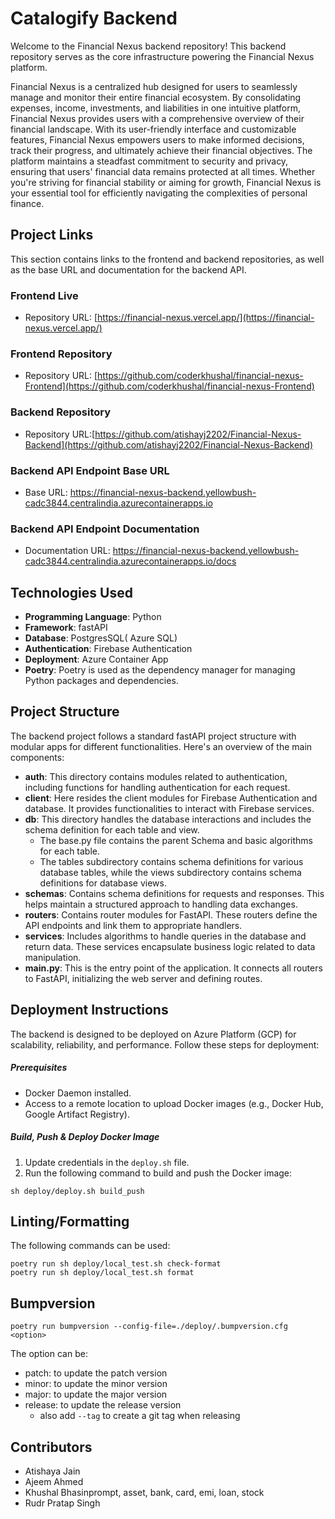 # Catalogify Backend

Welcome to the Financial Nexus backend repository! This backend repository serves as the core infrastructure powering the Financial Nexus platform.

Financial Nexus is a centralized hub designed for users to seamlessly manage and monitor their entire financial ecosystem. By consolidating expenses, income, investments, and liabilities in one intuitive platform, Financial Nexus provides users with a comprehensive overview of their financial landscape. With its user-friendly interface and customizable features, Financial Nexus empowers users to make informed decisions, track their progress, and ultimately achieve their financial objectives. The platform maintains a steadfast commitment to security and privacy, ensuring that users' financial data remains protected at all times. Whether you're striving for financial stability or aiming for growth, Financial Nexus is your essential tool for efficiently navigating the complexities of personal finance.
## Project Links

This section contains links to the frontend and backend repositories, as well as the base URL and documentation for the backend API.

### Frontend Live 
-  Repository URL: [https://financial-nexus.vercel.app/](https://financial-nexus.vercel.app/)

### Frontend Repository
-  Repository URL: [https://github.com/coderkhushal/financial-nexus-Frontend](https://github.com/coderkhushal/financial-nexus-Frontend)

### Backend Repository
-  Repository URL:[https://github.com/atishayj2202/Financial-Nexus-Backend](https://github.com/atishayj2202/Financial-Nexus-Backend)

### Backend API Endpoint Base URL
-  Base URL: https://financial-nexus-backend.yellowbush-cadc3844.centralindia.azurecontainerapps.io 

### Backend API Endpoint Documentation
- Documentation URL: https://financial-nexus-backend.yellowbush-cadc3844.centralindia.azurecontainerapps.io/docs

## Technologies Used
- **Programming Language**: Python
- **Framework**: fastAPI
- **Database**: PostgresSQL( Azure SQL)
- **Authentication**: Firebase Authentication
- **Deployment**: Azure Container App
- **Poetry**: Poetry is used as the dependency manager for managing Python packages and dependencies.

## Project Structure
The backend project follows a standard fastAPI project structure with modular apps for different functionalities. Here's an overview of the main components:
- **auth**: This directory contains modules related to authentication, including functions for handling authentication for each request.
- **client**: Here resides the client modules for Firebase Authentication and database. It provides functionalities to interact with Firebase services.
- **db**: This directory handles the database interactions and includes the schema definition for each table and view. 
  - The base.py file contains the parent Schema and basic algorithms for each table. 
  - The tables subdirectory contains schema definitions for various database tables, while the views subdirectory contains schema definitions for database views.
- **schemas**: Contains schema definitions for requests and responses. This helps maintain a structured approach to handling data exchanges.
- **routers**: Contains router modules for FastAPI. These routers define the API endpoints and link them to appropriate handlers.
- **services**: Includes algorithms to handle queries in the database and return data. These services encapsulate business logic related to data manipulation.
- **main.py**: This is the entry point of the application. It connects all routers to FastAPI, initializing the web server and defining routes.

## Deployment Instructions
The backend is designed to be deployed on Azure Platform (GCP) for scalability, reliability, and performance. Follow these steps for deployment:
##### Prerequisites
- Docker Daemon installed.
- Access to a remote location to upload Docker images (e.g., Docker Hub, Google Artifact Registry).

##### Build, Push & Deploy Docker Image
1. Update credentials in the `deploy.sh` file.
2. Run the following command to build and push the Docker image:
```shell
sh deploy/deploy.sh build_push
   ```

## Linting/Formatting
The following commands can be used:

```shell
poetry run sh deploy/local_test.sh check-format
poetry run sh deploy/local_test.sh format
```

## Bumpversion

```shell
poetry run bumpversion --config-file=./deploy/.bumpversion.cfg <option>
```
The option can be:
- patch: to update the patch version
- minor: to update the minor version
- major: to update the major version
- release: to update the release version
  - also add `--tag` to create a git tag when releasing

## Contributors
- Atishaya Jain
- Ajeem Ahmed
- Khushal Bhasinprompt, asset, bank, card, emi, loan, stock
- Rudr Pratap Singh
